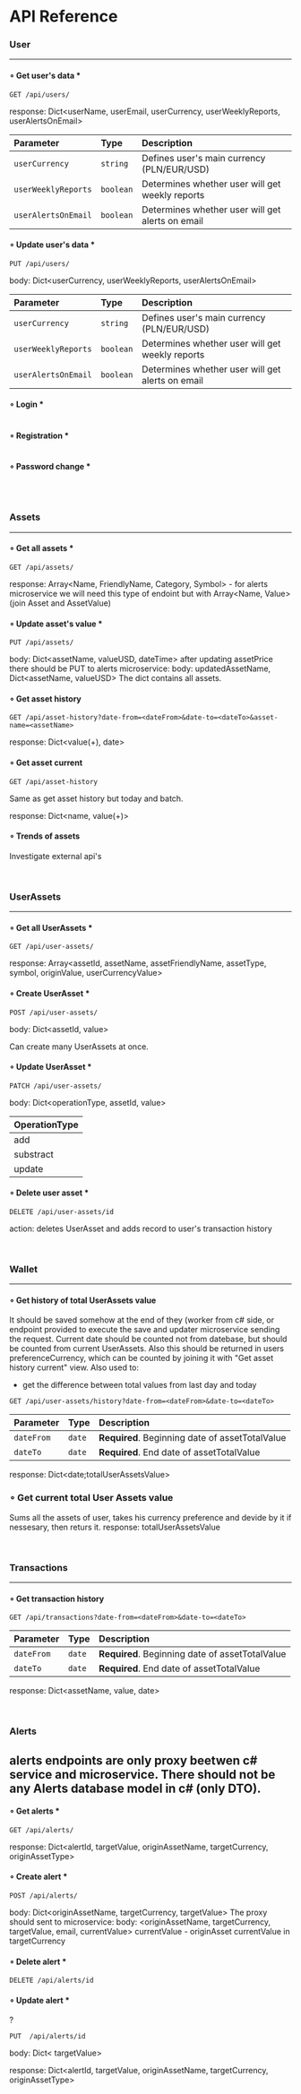 # API Reference

### User
---


#### ∘ Get user's data *

```
GET /api/users/
```

response: Dict<userName, userEmail, userCurrency, userWeeklyReports, userAlertsOnEmail>

| Parameter | Type     | Description                       |
| :-------- | :------- | :-------------------------------- |
| `userCurrency`      | `string` | Defines user's main currency (PLN/EUR/USD) |
| `userWeeklyReports`      | `boolean` | Determines whether user will get weekly reports |
| `userAlertsOnEmail`      | `boolean` | Determines whether user will get alerts on email |


#### ∘ Update user's data *

```
PUT /api/users/
```
body: Dict<userCurrency, userWeeklyReports, userAlertsOnEmail>


| Parameter | Type     | Description                       |
| :-------- | :------- | :-------------------------------- |
| `userCurrency`      | `string` | Defines user's main currency (PLN/EUR/USD) |
| `userWeeklyReports`      | `boolean` | Determines whether user will get weekly reports |
| `userAlertsOnEmail`      | `boolean` | Determines whether user will get alerts on email |

#### ∘ Login *

```

```

#### ∘ Registration *

```

```


#### ∘ Password change *

```

```

<br>

### Assets
---


#### ∘ Get all assets *
```
GET /api/assets/
```
response: Array<Name, FriendlyName, Category, Symbol> - for alerts microservice we will need this type of endoint but with Array<Name, Value> (join Asset and AssetValue)


#### ∘ Update asset's value *
```
PUT /api/assets/
```
body: Dict<assetName, valueUSD, dateTime>
after updating assetPrice there should be PUT to alerts microservice:
body: updatedAssetName, Dict<assetName, valueUSD>
The dict contains all assets.

#### ∘ Get asset history 
```
GET /api/asset-history?date-from=<dateFrom>&date-to=<dateTo>&asset-name=<assetName>
```
response: Dict<value(+), date>

#### ∘ Get asset current
```
GET /api/asset-history
```
Same as get asset history but today and batch.

response: Dict<name, value(+)>


#### ∘ Trends of assets
Investigate external api's

<br>

### UserAssets
---

#### ∘ Get all UserAssets *
```
GET /api/user-assets/
```
response: Array<assetId, assetName, assetFriendlyName, assetType, symbol, originValue, userCurrencyValue>


#### ∘ Create UserAsset *
```
POST /api/user-assets/
```
body: Dict<assetId, value>

Can create many UserAssets at once.


#### ∘ Update UserAsset *
```
PATCH /api/user-assets/
```
body: Dict<operationType, assetId, value>

| OperationType |
| :-------- |
| add      |
| substract      |
| update  |


#### ∘ Delete user asset *
```
DELETE /api/user-assets/id
```
action: deletes UserAsset and adds record to user's transaction history

<br>

### Wallet
---

#### ∘ Get history of total UserAssets value

It should be saved somehow at the end of they (worker from c# side, or endpoint provided to execute the save and updater
microservice sending the request. Current date should be counted not from datebase, but should be counted from current UserAssets.
Also this should be returned in users preferenceCurrency, which can be counted by joining it with "Get asset history current" view. 
Also used to:
* get the difference between total values from last day and today

```
GET /api/user-assets/history?date-from=<dateFrom>&date-to=<dateTo>
```

| Parameter | Type     | Description                       |
| :-------- | :------- | :-------------------------------- |
| `dateFrom`      | `date` | **Required**. Beginning date of assetTotalValue|
| `dateTo`      | `date` | **Required**. End date of assetTotalValue |

response: Dict<date;totalUserAssetsValue>

### ∘ Get current total User Assets value
Sums all the assets of user, takes his currency preference and devide by it if nessesary, then returs it.
response: totalUserAssetsValue

<br>


### Transactions
---

#### ∘ Get transaction history

```
GET /api/transactions?date-from=<dateFrom>&date-to=<dateTo>
```

| Parameter | Type     | Description                       |
| :-------- | :------- | :-------------------------------- |
| `dateFrom`      | `date` | **Required**. Beginning date of assetTotalValue|
| `dateTo`      | `date` | **Required**. End date of assetTotalValue |

response: Dict<assetName, value, date>

<br>

### Alerts
alerts endpoints are only proxy beetwen c# service and microservice. There should not be any Alerts database model in c# (only DTO).
---

#### ∘ Get alerts *

```
GET /api/alerts/
```
response: Dict<alertId, targetValue, originAssetName, targetCurrency, originAssetType>

#### ∘ Create alert *
```
POST /api/alerts/
```
body: Dict<originAssetName, targetCurrency, targetValue>
The proxy should sent to microservice:
body: <originAssetName, targetCurrency, targetValue, email, currentValue>
currentValue - originAsset currentValue in targetCurrency

#### ∘ Delete alert *
```
DELETE /api/alerts/id
```

#### ∘ Update alert *
?
```
PUT  /api/alerts/id
```
body: Dict< targetValue>

response: Dict<alertId, targetValue, originAssetName, targetCurrency, originAssetType>
